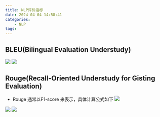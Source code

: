 ```yaml
---
title: NLP评价指标
date: 2024-04-04 14:58:41
categories:
    - NLP
tags:
---
```


## BLEU(Bilingual Evaluation Understudy)

![](/img/note/202404041654.png)
![](/img/note/202404041655.png)

## Rouge(Recall-Oriented Understudy for Gisting Evaluation)

- Rouge 通常以F1-score 来表示，具体计算公式如下
![](/img/note/202404041658.png)

![](/img/note/202404041656.png)
![](/img/note/202404041657.png)





